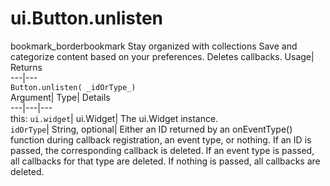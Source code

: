  
#  ui.Button.unlisten 
bookmark_borderbookmark Stay organized with collections  Save and categorize content based on your preferences.
Deletes callbacks. 
Usage| Returns  
---|---  
`Button.unlisten( _idOrType_)`  
Argument|  Type| Details  
---|---|---  
this: `ui.widget`| ui.Widget| The ui.Widget instance.  
`idOrType`| String, optional| Either an ID returned by an onEventType() function during callback registration, an event type, or nothing. If an ID is passed, the corresponding callback is deleted. If an event type is passed, all callbacks for that type are deleted. If nothing is passed, all callbacks are deleted.  
